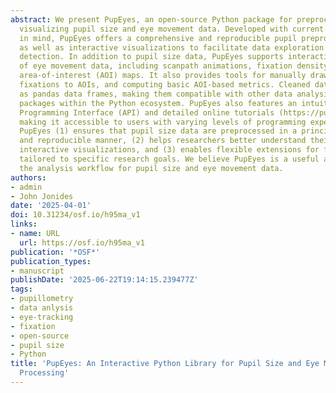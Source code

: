 ```yaml
---
abstract: We present PupEyes, an open-source Python package for preprocessing and
  visualizing pupil size and eye movement data. Developed with current best practices
  in mind, PupEyes offers a comprehensive and reproducible pupil preprocessing pipeline,
  as well as interactive visualizations to facilitate data exploration and outlier
  detection. In addition to pupil size data, PupEyes supports interactive visualization
  of eye movement data, including scanpath animations, fixation density plots, and
  area-of-interest (AOI) maps. It also provides tools for manually drawing AOIs, assigning
  fixations to AOIs, and computing basic AOI-based metrics. Cleaned data are returned
  as pandas data frames, making them compatible with other data analysis and visualization
  packages within the Python ecosystem. PupEyes also features an intuitive Application
  Programming Interface (API) and detailed online tutorials (https://pupeyes.readthedocs.io/),
  making it accessible to users with varying levels of programming experience. Overall,
  PupEyes (1) ensures that pupil size data are preprocessed in a principled, transparent,
  and reproducible manner, (2) helps researchers better understand their data through
  interactive visualizations, and (3) enables flexible extensions for further analysis
  tailored to specific research goals. We believe PupEyes is a useful addition to
  the analysis workflow for pupil size and eye movement data.
authors:
- admin
- John Jonides
date: '2025-04-01'
doi: 10.31234/osf.io/h95ma_v1
links:
- name: URL
  url: https://osf.io/h95ma_v1
publication: '*OSF*'
publication_types:
- manuscript
publishDate: '2025-06-22T19:14:15.239477Z'
tags:
- pupillometry
- data anlysis
- eye-tracking
- fixation
- open-source
- pupil size
- Python
title: 'PupEyes: An Interactive Python Library for Pupil Size and Eye Movement Data
  Processing'
---
```

